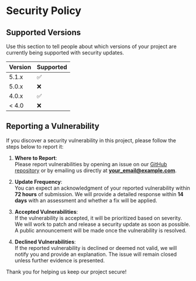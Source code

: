 # Security Policy

## Supported Versions

Use this section to tell people about which versions of your project are currently being supported with security updates.

| Version | Supported          |
| ------- | ------------------ |
| 5.1.x   | :white_check_mark: |
| 5.0.x   | :x:                |
| 4.0.x   | :white_check_mark: |
| < 4.0   | :x:                |

## Reporting a Vulnerability

If you discover a security vulnerability in this project, please follow the steps below to report it:

1. **Where to Report**:  
   Please report vulnerabilities by opening an issue on our [GitHub repository](https://github.com/edunoluwadarasimidavid/Beef-on-Termux.git) or by emailing us directly at **[your_email@example.com](mailto:your_email@example.com)**.

2. **Update Frequency**:  
   You can expect an acknowledgment of your reported vulnerability within **72 hours** of submission. We will provide a detailed response within **14 days** with an assessment and whether a fix will be applied.

3. **Accepted Vulnerabilities**:  
   If the vulnerability is accepted, it will be prioritized based on severity. We will work to patch and release a security update as soon as possible. A public announcement will be made once the vulnerability is resolved.

4. **Declined Vulnerabilities**:  
   If the reported vulnerability is declined or deemed not valid, we will notify you and provide an explanation. The issue will remain closed unless further evidence is presented.

Thank you for helping us keep our project secure!